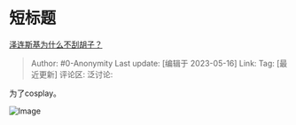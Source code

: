 # 短标题
[泽连斯基为什么不刮胡子？](https://www.zhihu.com/question/527534801/answer/3030063659)

> Author: #0-Anonymity
> Last update: [编辑于 2023-05-16]
> Link:
> Tag: [最近更新]
> 评论区:
> 泛讨论:

为了cosplay。

![Image](https://picx.zhimg.com/50/v2-f14f4973b6dea4a9cc1bda878d13351f_720w.jpg?source=1940ef5c)